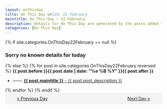 ```yaml
---
layout: onthisday
title: On This Day &#124; 22 February
maintitle: On This Day — 22 February
description: Details for On This Day are generated by the posts added to the website so the content is subject to changes/updates over time.
categories: [On This Day]
---
```


{% if site.categories.OnThisDay22February == null %}
<h3>Sorry no known details for today</h3>
{% else %}
{% for post in site.categories.OnThisDay22February reversed %}
<strong>{{ post.before }}{{ post.date | date: "%e %B %Y" }}{{ post.after }}</strong>
<ul>
<li> ——: <a class="{{ post.class }}" href="{{ post.url }}"><strong>{{ post.maintitle }}</strong> - {{ post.post_description }}</a></li>
</ul>
{% endfor %}
{% endif %}

<div style="background-color: #f3f3f3; padding: 10px; border-radius: 5px; text-align: center; display: flex; justify-content: space-evenly;">
<a href="/onthisday/02/02-21">« Previous Day</a>
<span style="visibility:hidden;">[ Visit Leap Year February 29 ]</span>
<a href="/onthisday/02/02-23">Next Day »</a>
</div>
